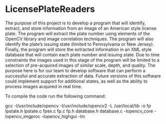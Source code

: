 LicensePlateReaders
===================

The purpose of this project is to develop a program that will identify, extract, and store information from an image of an American style license plate. The program will extract the plate number using elements of the OpenCV library and image correlation techniques. The program will also identify the plate’s issuing state (limited to Pennsylvania or New Jersey). Finally, the program will store the extracted information in an XML style database that will contain each plate number and issuing state.  Due to time constraints the images used in this stage of the program will be limited to a selection of pre-acquired images of similar scale, depth, and quality. The purpose here is for our team to develop software that can perform a successful and accurate extraction of data. Future versions of this software could implement support for additional states, as well as the ability to process images acquired in real time.


To compile the code run the following command: 

 gcc -I/usr/include/opencv -I/usr/include/opencv2 -L /usr/local/lib -o fp lpstate.h lpstate.c fpex.c fp.c fp.h database.h database.c -lopencv_core -lopencv_imgproc -lopencv_highgui -lm
